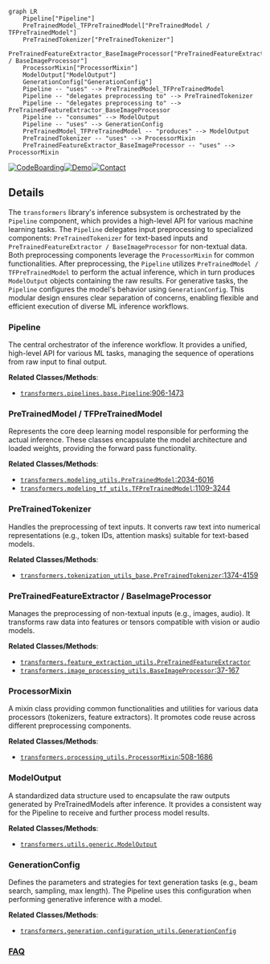 ```mermaid
graph LR
    Pipeline["Pipeline"]
    PreTrainedModel_TFPreTrainedModel["PreTrainedModel / TFPreTrainedModel"]
    PreTrainedTokenizer["PreTrainedTokenizer"]
    PreTrainedFeatureExtractor_BaseImageProcessor["PreTrainedFeatureExtractor / BaseImageProcessor"]
    ProcessorMixin["ProcessorMixin"]
    ModelOutput["ModelOutput"]
    GenerationConfig["GenerationConfig"]
    Pipeline -- "uses" --> PreTrainedModel_TFPreTrainedModel
    Pipeline -- "delegates preprocessing to" --> PreTrainedTokenizer
    Pipeline -- "delegates preprocessing to" --> PreTrainedFeatureExtractor_BaseImageProcessor
    Pipeline -- "consumes" --> ModelOutput
    Pipeline -- "uses" --> GenerationConfig
    PreTrainedModel_TFPreTrainedModel -- "produces" --> ModelOutput
    PreTrainedTokenizer -- "uses" --> ProcessorMixin
    PreTrainedFeatureExtractor_BaseImageProcessor -- "uses" --> ProcessorMixin
```

[![CodeBoarding](https://img.shields.io/badge/Generated%20by-CodeBoarding-9cf?style=flat-square)](https://github.com/CodeBoarding/GeneratedOnBoardings)[![Demo](https://img.shields.io/badge/Try%20our-Demo-blue?style=flat-square)](https://www.codeboarding.org/demo)[![Contact](https://img.shields.io/badge/Contact%20us%20-%20contact@codeboarding.org-lightgrey?style=flat-square)](mailto:contact@codeboarding.org)

## Details

The `transformers` library's inference subsystem is orchestrated by the `Pipeline` component, which provides a high-level API for various machine learning tasks. The `Pipeline` delegates input preprocessing to specialized components: `PreTrainedTokenizer` for text-based inputs and `PreTrainedFeatureExtractor / BaseImageProcessor` for non-textual data. Both preprocessing components leverage the `ProcessorMixin` for common functionalities. After preprocessing, the `Pipeline` utilizes `PreTrainedModel / TFPreTrainedModel` to perform the actual inference, which in turn produces `ModelOutput` objects containing the raw results. For generative tasks, the `Pipeline` configures the model's behavior using `GenerationConfig`. This modular design ensures clear separation of concerns, enabling flexible and efficient execution of diverse ML inference workflows.

### Pipeline
The central orchestrator of the inference workflow. It provides a unified, high-level API for various ML tasks, managing the sequence of operations from raw input to final output.


**Related Classes/Methods**:

- <a href="https://github.com/huggingface/transformers/blob/main/src/transformers/pipelines/base.py#L906-L1473" target="_blank" rel="noopener noreferrer">`transformers.pipelines.base.Pipeline`:906-1473</a>


### PreTrainedModel / TFPreTrainedModel
Represents the core deep learning model responsible for performing the actual inference. These classes encapsulate the model architecture and loaded weights, providing the forward pass functionality.


**Related Classes/Methods**:

- <a href="https://github.com/huggingface/transformers/blob/main/src/transformers/modeling_utils.py#L2034-L6016" target="_blank" rel="noopener noreferrer">`transformers.modeling_utils.PreTrainedModel`:2034-6016</a>
- <a href="https://github.com/huggingface/transformers/blob/main/src/transformers/modeling_tf_utils.py#L1109-L3244" target="_blank" rel="noopener noreferrer">`transformers.modeling_tf_utils.TFPreTrainedModel`:1109-3244</a>


### PreTrainedTokenizer
Handles the preprocessing of text inputs. It converts raw text into numerical representations (e.g., token IDs, attention masks) suitable for text-based models.


**Related Classes/Methods**:

- <a href="https://github.com/huggingface/transformers/blob/main/src/transformers/tokenization_utils_base.py#L1374-L4159" target="_blank" rel="noopener noreferrer">`transformers.tokenization_utils_base.PreTrainedTokenizer`:1374-4159</a>


### PreTrainedFeatureExtractor / BaseImageProcessor
Manages the preprocessing of non-textual inputs (e.g., images, audio). It transforms raw data into features or tensors compatible with vision or audio models.


**Related Classes/Methods**:

- <a href="https://github.com/huggingface/transformers/blob/main/src/transformers/feature_extraction_utils.py" target="_blank" rel="noopener noreferrer">`transformers.feature_extraction_utils.PreTrainedFeatureExtractor`</a>
- <a href="https://github.com/huggingface/transformers/blob/main/src/transformers/image_processing_utils.py#L37-L167" target="_blank" rel="noopener noreferrer">`transformers.image_processing_utils.BaseImageProcessor`:37-167</a>


### ProcessorMixin
A mixin class providing common functionalities and utilities for various data processors (tokenizers, feature extractors). It promotes code reuse across different preprocessing components.


**Related Classes/Methods**:

- <a href="https://github.com/huggingface/transformers/blob/main/src/transformers/processing_utils.py#L508-L1686" target="_blank" rel="noopener noreferrer">`transformers.processing_utils.ProcessorMixin`:508-1686</a>


### ModelOutput
A standardized data structure used to encapsulate the raw outputs generated by PreTrainedModels after inference. It provides a consistent way for the Pipeline to receive and further process model results.


**Related Classes/Methods**:

- <a href="https://github.com/huggingface/transformers/blob/main/src/transformers/utils/generic.py" target="_blank" rel="noopener noreferrer">`transformers.utils.generic.ModelOutput`</a>


### GenerationConfig
Defines the parameters and strategies for text generation tasks (e.g., beam search, sampling, max length). The Pipeline uses this configuration when performing generative inference with a model.


**Related Classes/Methods**:

- <a href="https://github.com/huggingface/transformers/blob/main/src/transformers/generation/configuration_utils.py" target="_blank" rel="noopener noreferrer">`transformers.generation.configuration_utils.GenerationConfig`</a>




### [FAQ](https://github.com/CodeBoarding/GeneratedOnBoardings/tree/main?tab=readme-ov-file#faq)